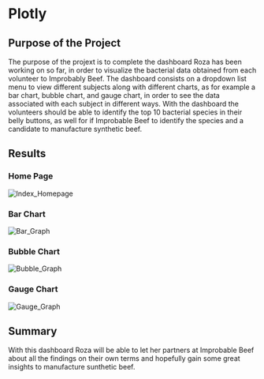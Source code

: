 # Plotly

## Purpose of the Project

The purpose of the projext is to complete the dashboard Roza has been working on so far, in order to visualize the bacterial data obtained from each volunteer to Improbably Beef. The dashboard consists on a dropdown list menu to view different subjects along with different charts, as for example a bar chart, bubble chart, and gauge chart, in order to see the data associated with each subject in different ways. With the dashboard the volunteers should be able to identify the top 10 bacterial species in their belly buttons, as well for if Improbable Beef to identify the species and a candidate to manufacture synthetic beef.


## Results

### Home Page
![Index_Homepage](https://user-images.githubusercontent.com/98929742/167274721-f3f23c4a-7664-45ab-b430-0d0f1c691d77.PNG)


### Bar Chart
![Bar_Graph](https://user-images.githubusercontent.com/98929742/167274726-ad1712e7-1795-4e70-b9ee-95eca2bdc557.PNG)


### Bubble Chart

![Bubble_Graph](https://user-images.githubusercontent.com/98929742/167274733-9b291b6e-626d-479c-8b88-de9e1748b2af.PNG)


### Gauge Chart

![Gauge_Graph](https://user-images.githubusercontent.com/98929742/167274736-bef5087e-e4f6-4d41-a3ce-305d027526c5.PNG)


## Summary

With this dashboard Roza will be able to let her partners at Improbable Beef about all the findings on their own terms and hopefully gain some great insights to manufacture sunthetic beef.
